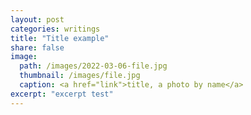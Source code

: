```yaml
---
layout: post
categories: writings
title: "Title example"
share: false
image:
  path: /images/2022-03-06-file.jpg
  thumbnail: /images/file.jpg
  caption: <a href="link">title, a photo by name</a>
excerpt: "excerpt test"
---
```

